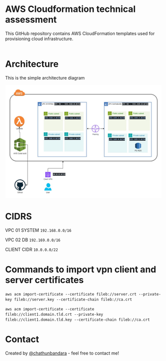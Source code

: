 # AWS Cloudformation technical assessment

This GitHub repository contains AWS CloudFormation templates used for provisioning cloud infrastructure.
 <br /> <br />

# Architecture 

This is the simple architecture diagram

![alt text](./images/architecture.jpg)
   
# CIDRS

VPC 01 SYSTEM `192.168.0.0/16` <br>

VPC 02 DB `192.169.0.0/16`

CLIENT CIDR `10.0.0.0/22`
  
 # Commands to import vpn client and server certificates

`aws acm import-certificate --certificate fileb://server.crt --private-key fileb://server.key --certificate-chain fileb://ca.crt`
<br>

`aws acm import-certificate --certificate fileb://client1.domain.tld.crt --private-key fileb://client1.domain.tld.key --certificate-chain fileb://ca.crt `



# Contact
Created by [@chathunbandara](https://www.chathunz.com/) - feel free to contact me!




